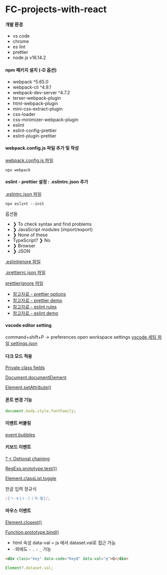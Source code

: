 # FC-projects-with-react

#### 개발 환경

- vs code
- chrome
- es lint
- prettier
- node js v16.14.2

#### npm 패키지 설치 (-D 옵션)

- webpack ^5.65.0
- webpack-cli ^4.9.1
- webpack-dev-server ^4.7.2
- terser-webpack-plugin
- html-webpack-plugin
- mini-css-extract-plugin
- css-loader
- css-minimizer-webpack-plugin
- eslint
- eslint-config-prettier
- eslint-plugin-prettier

#### webpack.config.js 파일 추가 및 작성

[webpack.config.js 파일 ](./webpack.config.js)

```Shell
npx webpack
```

#### eslint - prettier 설정 : .eslintrc.json 추가

[.eslintrc.json 파일](./.eslintrc.json)

```Shell
npx eslint --init
```

옵션들

- ❯ To check syntax and find problems
- ❯ JavaScript modules (import/export)
- ❯ None of these
- TypeScript? ❯ No
- ❯ Browser
- ❯ JSON

[.eslintignore 파일](./.eslintignore)

[.prettierrc.json 파일](./.prettierrc.json)

[prettierignore 파일](./.prettierignore)

- [참고자료 - prettier options](https://prettier.io/docs/en/options.html)
- [참고자료 - prettier demo ](https://prettier.io/playground/)
- [참고자료 - eslint rules ](https://eslint.org/docs/latest/rules/)
- [참고자료 - eslint demo](https://eslint.org/play/)

#### vscode editor setting

command+shift+P -> preferences open workspace settings
[vscode 세팅 파일 settings.json](./.vscode/settings.json)

#### 다크 모드 적용

[Private class fields](https://developer.mozilla.org/ko/docs/Web/JavaScript/Reference/Classes/Private_class_fields)

[Document.documentElement](https://developer.mozilla.org/ko/docs/Web/API/Document/documentElement)

[Element.setAttribute()](https://developer.mozilla.org/en-US/docs/Web/API/Element/setAttribute)

#### 폰트 변경 기능

```js
document.body.style.fontFamily;
```

#### 이벤트 버블링

[event.bubbles](https://developer.mozilla.org/ko/docs/Web/API/Event/bubbles)

#### 키보드 이벤트

[? < Optional chaining](https://developer.mozilla.org/ko/docs/Web/JavaScript/Reference/Operators/Optional_chaining)

[RegExp.prototype.test())](https://developer.mozilla.org/ko/docs/Web/JavaScript/Reference/Global_Objects/RegExp/test)

[Element.classList.toggle](https://developer.mozilla.org/en-US/docs/Web/API/Element/classList)

한글 입력 정규식

```js
/[ㄱ-ㅎ|ㅏ-ㅣㅣ가-힣]/;
```

#### 마우스 이벤트

[Element.closest()](https://developer.mozilla.org/ko/docs/Web/API/Element/closest)

[Function.prototype.bind()](https://developer.mozilla.org/ko/docs/Web/JavaScript/Reference/Global_Objects/Function/bind)

- html 속성 data-val = js 에서 dataset.val로 접근 가능
- `-`외에도 `-` `.` `:` `_` 가능

```html
<div class="key" data-code="KeyQ" data-val="q">Q</div>
```

```js
Element?.dataset.val;
```
